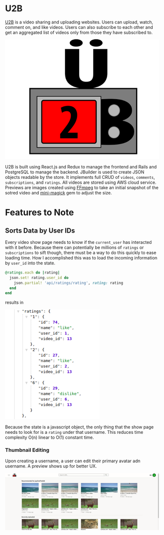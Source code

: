 # U2B

[U2B](https://aa-u2b.herokuapp.com/#/) is a video sharing and uploading websites. Users can upload, watch, comment on, and like videos. Users can also subscribe to each other and get an aggregated list of videos only from those they have subscribed to.

![alt text](app/assets/images/u2bicon.png "U2B")

U2B is built using React.js and Redux to manage the frontend and Rails and PostgreSQL to manage the backend. JBuilder is used to create JSON objects readable by the store. It implements full CRUD of `videos`, `comments`, `subscriptions`, and `ratings`. All videos are stored using AWS cloud service. Previews are images created using [FFmpeg](https://www.ffmpeg.org/) to take an initial snapshot of the sotred video and [mini-magick](https://github.com/minimagick/minimagick) gem to adjust the size.

# Features to Note

## Sorts Data by User IDs

Every video show page needs to know if the `current_user` has interacted with it before. Because there can potentially be millions of `ratings` or `subscriptions` to sift though, there must be a way to do this quickly to ease loading time. How I accomplished this was to load the incoming information by `user_id` into the state.

```ruby
@ratings.each do |rating|
  json.set! rating.user_id do
    json.partial! 'api/ratings/rating', rating: rating
  end
end
```
results in

![alt text](gifs/Ratings.png "Rating JSON")

Because the state is a javascript object, the only thing that the show page needs to look for is a `rating` under that username. This reduces time complexity O(n) linear to O(1) constant time.

### Thumbnail Editing

Upon creating a username, a user can edit their primary avatar adn username. A preview shows up for better UX.

![alt text](gifs/thumbnail_edit.gif "Sign Up Demo")
